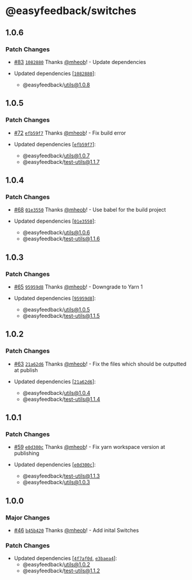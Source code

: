 # @easyfeedback/switches

## 1.0.6

### Patch Changes

- [#83](https://github.com/easyfeedback/RCL/pull/83)
  [`1082880`](https://github.com/easyfeedback/RCL/commit/10828807383a0e0b4c7c733a6b31d36ccf82001e)
  Thanks [@mheob](https://github.com/mheob)! - Update dependencies

- Updated dependencies
  [[`1082880`](https://github.com/easyfeedback/RCL/commit/10828807383a0e0b4c7c733a6b31d36ccf82001e)]:
  - @easyfeedback/utils@1.0.8

## 1.0.5

### Patch Changes

- [#72](https://github.com/easyfeedback/RCL/pull/72)
  [`efb59f7`](https://github.com/easyfeedback/RCL/commit/efb59f7619096cdccf3bc7387586d41e0616abb9)
  Thanks [@mheob](https://github.com/mheob)! - Fix build error

- Updated dependencies
  [[`efb59f7`](https://github.com/easyfeedback/RCL/commit/efb59f7619096cdccf3bc7387586d41e0616abb9)]:
  - @easyfeedback/utils@1.0.7
  - @easyfeedback/test-utils@1.1.7

## 1.0.4

### Patch Changes

- [#68](https://github.com/easyfeedback/RCL/pull/68)
  [`01e3550`](https://github.com/easyfeedback/RCL/commit/01e3550b2420cae8759a42591ae2e8f127c0559e)
  Thanks [@mheob](https://github.com/mheob)! - Use babel for the build project

- Updated dependencies
  [[`01e3550`](https://github.com/easyfeedback/RCL/commit/01e3550b2420cae8759a42591ae2e8f127c0559e)]:
  - @easyfeedback/utils@1.0.6
  - @easyfeedback/test-utils@1.1.6

## 1.0.3

### Patch Changes

- [#65](https://github.com/easyfeedback/RCL/pull/65)
  [`95959d8`](https://github.com/easyfeedback/RCL/commit/95959d8d8fa9edcfdba2d68fc3b511033248a59a)
  Thanks [@mheob](https://github.com/mheob)! - Downgrade to Yarn 1

- Updated dependencies
  [[`95959d8`](https://github.com/easyfeedback/RCL/commit/95959d8d8fa9edcfdba2d68fc3b511033248a59a)]:
  - @easyfeedback/utils@1.0.5
  - @easyfeedback/test-utils@1.1.5

## 1.0.2

### Patch Changes

- [#63](https://github.com/easyfeedback/RCL/pull/63)
  [`21a62d6`](https://github.com/easyfeedback/RCL/commit/21a62d64977c7efa518df17afb23dfd8da27d42f)
  Thanks [@mheob](https://github.com/mheob)! - Fix the files which should be outputted at publish

- Updated dependencies
  [[`21a62d6`](https://github.com/easyfeedback/RCL/commit/21a62d64977c7efa518df17afb23dfd8da27d42f)]:
  - @easyfeedback/utils@1.0.4
  - @easyfeedback/test-utils@1.1.4

## 1.0.1

### Patch Changes

- [#59](https://github.com/easyfeedback/RCL/pull/59)
  [`e0d300c`](https://github.com/easyfeedback/RCL/commit/e0d300c6a06d172f63081a7f25b00fec77135272)
  Thanks [@mheob](https://github.com/mheob)! - Fix yarn workspace version at publishing

- Updated dependencies
  [[`e0d300c`](https://github.com/easyfeedback/RCL/commit/e0d300c6a06d172f63081a7f25b00fec77135272)]:
  - @easyfeedback/test-utils@1.1.3
  - @easyfeedback/utils@1.0.3

## 1.0.0

### Major Changes

- [#46](https://github.com/easyfeedback/RCL/pull/46)
  [`b45b420`](https://github.com/easyfeedback/RCL/commit/b45b420c28ad9dc157aba4d7746d7e2994eff7ef)
  Thanks [@mheob](https://github.com/mheob)! - Add inital Switches

### Patch Changes

- Updated dependencies
  [[`4f7af0d`](https://github.com/easyfeedback/RCL/commit/4f7af0d0b088424bad2883d14678c98b4272af3e),
  [`e3baea4`](https://github.com/easyfeedback/RCL/commit/e3baea48b60e5a06d4ea87c954f8b019870696d4)]:
  - @easyfeedback/utils@1.0.2
  - @easyfeedback/test-utils@1.1.2
